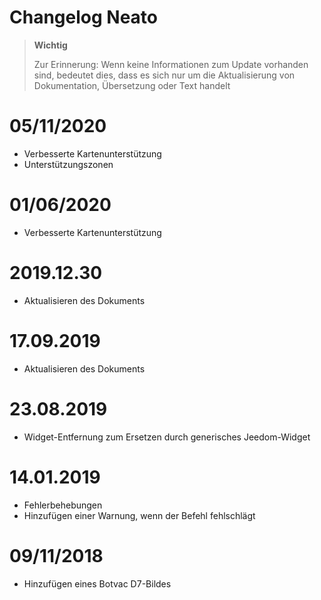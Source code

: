 # Changelog Neato

>**Wichtig**
>
>Zur Erinnerung: Wenn keine Informationen zum Update vorhanden sind, bedeutet dies, dass es sich nur um die Aktualisierung von Dokumentation, Übersetzung oder Text handelt

# 05/11/2020

- Verbesserte Kartenunterstützung
- Unterstützungszonen

# 01/06/2020

- Verbesserte Kartenunterstützung

# 2019.12.30

- Aktualisieren des Dokuments

# 17.09.2019

- Aktualisieren des Dokuments

# 23.08.2019

- Widget-Entfernung zum Ersetzen durch generisches Jeedom-Widget

# 14.01.2019

- Fehlerbehebungen
- Hinzufügen einer Warnung, wenn der Befehl fehlschlägt

# 09/11/2018

- Hinzufügen eines Botvac D7-Bildes
